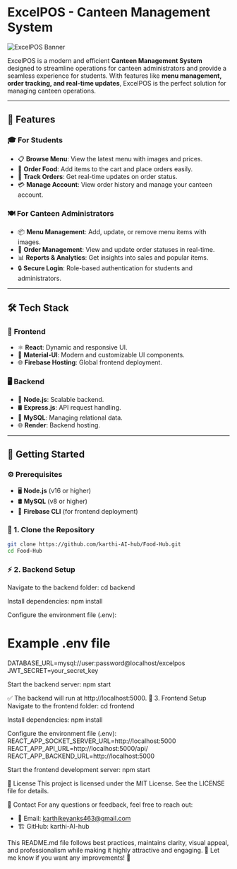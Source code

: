 # ExcelPOS - Canteen Management System
![ExcelPOS Banner](https://via.placeholder.com/1200x400?text=ExcelPOS+-+Canteen+Management+System)

ExcelPOS is a modern and efficient **Canteen Management System** designed to streamline operations for canteen administrators and provide a seamless experience for students. With features like **menu management, order tracking, and real-time updates**, ExcelPOS is the perfect solution for managing canteen operations.

---

## 🚀 Features

### 🎓 For Students
- 📋 **Browse Menu**: View the latest menu with images and prices.
- 🛒 **Order Food**: Add items to the cart and place orders easily.
- 🔄 **Track Orders**: Get real-time updates on order status.
- 💳 **Manage Account**: View order history and manage your canteen account.

### 🍽️ For Canteen Administrators
- 📦 **Menu Management**: Add, update, or remove menu items with images.
- 🚀 **Order Management**: View and update order statuses in real-time.
- 📊 **Reports & Analytics**: Get insights into sales and popular items.
- 🔒 **Secure Login**: Role-based authentication for students and administrators.

---

## 🛠️ Tech Stack

### 🎨 **Frontend**
- ⚛️ **React**: Dynamic and responsive UI.
- 🎨 **Material-UI**: Modern and customizable UI components.
- 🌐 **Firebase Hosting**: Global frontend deployment.

### 🖥️ **Backend**
- 🚀 **Node.js**: Scalable backend.
- 🛢️ **Express.js**: API request handling.
- 💾 **MySQL**: Managing relational data.
- 🌐 **Render**: Backend hosting.

---

## 🔧 Getting Started

### ⚙️ **Prerequisites**
- 🖥️ **Node.js** (v16 or higher)
- 🛢️ **MySQL** (v8 or higher)
- 🚀 **Firebase CLI** (for frontend deployment)

### 🔽 1. Clone the Repository
```bash
git clone https://github.com/karthi-AI-hub/Food-Hub.git
cd Food-Hub

```
### ⚡ 2. Backend Setup

Navigate to the backend folder:
cd backend


Install dependencies:
npm install


Configure the environment file (.env):
# Example .env file
DATABASE_URL=mysql://user:password@localhost/excelpos
JWT_SECRET=your_secret_key


Start the backend server:
npm start


✅ The backend will run at http://localhost:5000.
🎨 3. Frontend Setup
Navigate to the frontend folder:
cd frontend


Install dependencies:
npm install


Configure the environment file (.env):
REACT_APP_SOCKET_SERVER_URL=http://localhost:5000
REACT_APP_API_URL=http://localhost:5000/api/
REACT_APP_BACKEND_URL=http://localhost:5000


Start the frontend development server:
npm start



📜 License
This project is licensed under the MIT License. See the LICENSE file for details.

📩 Contact
For any questions or feedback, feel free to reach out:
- 📧 Email: karthikeyanks463@gmail.com
- 🏗️ GitHub: karthi-AI-hub


This README.md file follows best practices, maintains clarity, visual appeal, and professionalism while making it highly attractive and engaging. 🚀 Let me know if you want any improvements! 🎯



